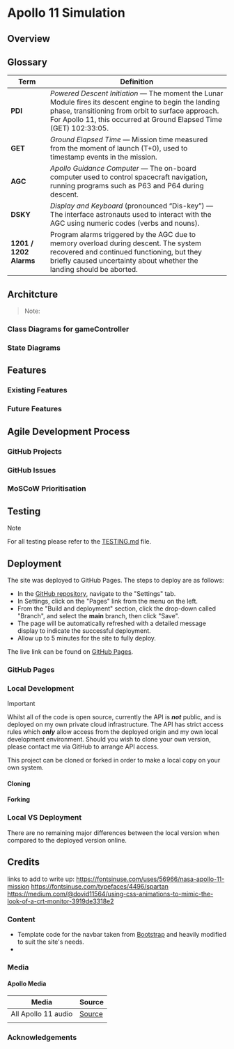 # Apollo 11 Simulation

## Overview

## Glossary

| Term                   | Definition                                                                                                                                                                                                                         |
| ---------------------- | ---------------------------------------------------------------------------------------------------------------------------------------------------------------------------------------------------------------------------------- |
| **PDI**                | *Powered Descent Initiation* — The moment the Lunar Module fires its descent engine to begin the landing phase, transitioning from orbit to surface approach. For Apollo 11, this occurred at Ground Elapsed Time (GET) 102:33:05. |
| **GET**                | *Ground Elapsed Time* — Mission time measured from the moment of launch (T+0), used to timestamp events in the mission.                                                                                                            |
| **AGC**                | *Apollo Guidance Computer* — The on-board computer used to control spacecraft navigation, running programs such as P63 and P64 during descent.                                                                                     |
| **DSKY**               | *Display and Keyboard* (pronounced “Dis-key”) — The interface astronauts used to interact with the AGC using numeric codes (verbs and nouns).                                                                                      |
| **1201 / 1202 Alarms** | Program alarms triggered by the AGC due to memory overload during descent. The system recovered and continued functioning, but they briefly caused uncertainty about whether the landing should be aborted.                        |

## Architcture

> Note:

### Class Diagrams for gameController

### State Diagrams



## Features

### Existing Features

### Future Features

## Agile Development Process

### GitHub Projects

### GitHub Issues

### MoSCoW Prioritisation

## Testing
> [!NOTE]
> For all testing please refer to the [TESTING.md](TESTING.md) file.

## Deployment

The site was deployed to GitHub Pages. The steps to deploy are as follows:

- In the [GitHub repository](https://www.github.com/yenmangu/ci-milestone02-apollo-11), navigate to the "Settings" tab.
- In Settings, click on the "Pages" link from the menu on the left.
- From the "Build and deployment" section, click the drop-down called "Branch", and select the **main** branch, then click "Save".
- The page will be automatically refreshed with a detailed message display to indicate the successful deployment.
- Allow up to 5 minutes for the site to fully deploy.

The live link can be found on [GitHub Pages](https://yenmangu.github.io/ci-momentum).

### GitHub Pages

### Local Development

> [!IMPORTANT]
> Whilst all of the code is open source, currently the API is ***not*** public, and is deployed on my own private cloud infrastructure. The API has strict access rules which ***only*** allow access from the deployed origin and my own local development environment. Should you wish to clone your own version, please contact me via GitHub to arrange API access.

This project can be cloned or forked in order to make a local copy on your own system.

#### Cloning

#### Forking

### Local VS Deployment

There are no remaining major differences between the local version when compared to the deployed version online.

## Credits

links to add to write up:
https://fontsinuse.com/uses/56966/nasa-apollo-11-mission
https://fontsinuse.com/typefaces/4496/spartan
https://medium.com/@dovid11564/using-css-animations-to-mimic-the-look-of-a-crt-monitor-3919de3318e2




### Content

- Template code for the navbar taken from [Bootstrap](https://getbootstrap.com/docs/5.3/components/navbar/#nav) and heavily modified to suit the site's needs.
-



### Media

#### Apollo Media

| Media               | Source     |
| ------------------- | ---------- |
| All Apollo 11 audio | [Source]() |
|                     |            |

### Acknowledgements

